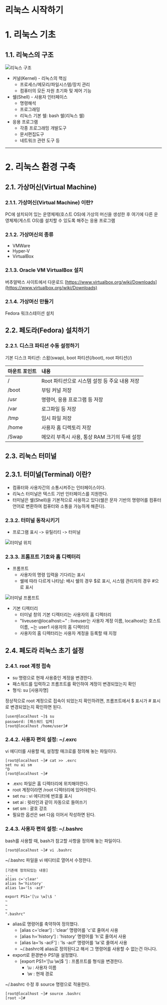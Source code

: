 리눅스 시작하기
==============

# 1. 리눅스 기초
## 1.1. 리눅스의 구조
![리눅스 구조](linux-architecture.png)
+ 커널(Kernel) - 리눅스의 핵심
	+ 프로세스/메모리/파일시스템/장치 관리
	+ 컴퓨터의 모든 자원 초기화 및 제어 기능
+ 쉘(Shell) - 사용자 인터페이스
	+ 명령해석
	+ 프로그래밍
	+ 리눅스 기본 쉘: bash 쉘(리눅스 쉘)
+ 응용 프로그램
	+ 각종 프로그래밍 개발도구
	+ 문서편집도구
	+ 네트워크 관련 도구 등

***
# 2. 리눅스 환경 구축
## 2.1. 가상머신(Virtual Machine)
### 2.1.1. 가상머신(Virtual Machine) 이란?
PC에 설치되어 있는 운영체제(호스트 OS)에 가상의 머신을 생성한 후 여기에 다른 운영체제(게스트 OS)를 설치할 수 있도록 해주는 응용 프로그램

### 2.1.2. 가상머신의 종류
+ VMWare
+ Hyper-V
+ VirtualBox

### 2.1.3. Oracle VM VirtualBox 설치
버추얼박스 사이트에서 다운로드
[https://www.virtualbox.org/wiki/Downloads](https://www.virtualbox.org/wiki/Downloads)

### 2.1.4. 가상머신 만들기
Fedora 워크스테이션 설치

## 2.2. 페도라(Fedora) 설치하기
### 2.2.1. 디스크 파티션 수동 설정하기
기본 디스크 파티션: 스왑(swap), boot 파티션(/boot), root 파티션(/)

|마운트 포인트|내용|
|:---|:---|
|/|Root 파티션으로 시스템 설정 등 주요 내용 저장|
|/boot|부팅 커널 저장|
|/usr|명령어, 응용 프로그램 등 저장|
|/var|로그파일 등 저장|
|/tmp|임시 파일 저장|
|/home|사용자 홈 디렉토리 저장|
|/Swap|메모리 부족시 사용, 통상 RAM 크기의 두배 설정|

## 2.3. 리눅스 터미널
## 2.3.1. 터미널(Terminal) 이란?
+ 컴퓨터와 사용자간의 소통시켜주는 인터페이스이다.
+ 리눅스 터미널은 텍스트 기반 인터페이스를 지원한다.
+ 터미널은 쉘(Shell)을 기본적으로 사용하고 있다(쉘은 문자 기반의 명령어를 컴퓨터 언어로 변환하여 컴퓨터와 소통을 가능하게 해준다).

### 2.3.2. 터미널 동작시키기
+ 프로그램 표시 -> 유틸리티 -> 터미널

![터미널 위치](terminal.png)

### 2.3.3. 프롬프트 기호와 홈 디렉터리
+ 프롬프트
	+ 사용자의 명령 입력을 기다리는 표시
	+ 쉘에 따라 다르게 나타남: 배시 쉘의 경우 $로 표시, 시스템 관리자의 경우 #으로 표시

![터미널 프롬프트](terminal-prompt.png)

+ 기본 디렉터리
	+ 터미널 창의 기본 디렉터리는 사용자의 홈 디렉터리
	+ "liveuser@localhost:~" : liveuser는 사용자 계정 이름, localhost는 호스트 이름, ~는 user1 사용자의 홈 디렉터리
	+ 사용자의 홈 디렉터리는 사용자 계정을 등록할 때 지정

## 2.4. 페도라 리눅스 초기 설정
### 2.4.1. root 계정 접속
+ su 명령으로 현재 사용중인 계정을 변경한다.
+ 패스워드를 입력하고 프롬프트를 확인하여 계정이 변경되었는지 확인
+ 형식: su [사용자명]

정상적으로 root 계정으로 접속이 되었는지 확인하려면, 프롬프트에서 $ 표시가 # 표시로 변경되었는지 확인하면 된다.
```
[user@localhost ~]$ su
password: [패스워드 입력]
[root@localhost /home/user]#
```

### 2.4.2. 사용자 편의 설정: ~/.exrc
vi 에디터를 사용할 때, 설정할 매크로를 정의해 놓는 파일이다.
```
[root@localhost ~]# cat >> .exrc
set nu ai sm
^D
[root@localhost ~]#
```

+ .exrc 파일은 홈 디렉터리에 위치해야한다.
+ root 계정이라면 /root 디렉터리에 있어야한다.
+ set nu : vi 에디터에 번호를 표시
+ set ai : 윗라인과 같이 자동으로 들여쓰기
+ set sm : 괄호 강조
+ 필요한 옵션은 set 다음 이어서 작성하면 된다.

### 2.4.3. 사용자 편의 설정: ~/.bashrc
bash를 사용할 때, bash가 참고할 사항을 정의해 놓는 파일이다.
```
[root@localhost ~]# vi .bashrc
```
~/.bashrc 파일을 vi 에디터로 열어서 수정한다.
```
[기존에 정의되있는 내용]
...
alias c='clear'
alias h='history'
alias la='ls -acF'

export PS1='[\u \w]\$ '
~
~
~
".bashrc"
```
+ alias로 명령어를 축약하여 정의했다.
	+ [alias c='clear'] : 'clear' 명령어를 'c'로 줄여서 사용
	+ [alias h='history'] : 'history' 명령어를 'h'로 줄여서 사용
	+ [alias la='ls -acF'] : 'ls -acf' 명령어를 'la'로 줄여서 사용
	+ ~/.bashrc에 alias로 정의된다고 해서 그 명령어를 사용할 수 없는건 아니다.
+ export로 환경변수 PS1을 설정했다.
	+ [export PS1='[\u \w]\$ '] : 프롬프트를 형식을 변경한다.
		+ \u : 사용자 이름
		+ \w : 현재 경로

~/.bashrc 수정 후 source 명령으로 적용한다.
```
[root@localhost ~]# source .bashrc
[root ~]#
```
